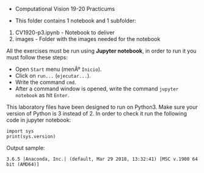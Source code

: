 * Computational Vision 19-20 Practicums 

* This folder contains 1 notebook and 1 subfolder:

1. CV1920-p3.ipynb - Notebook to deliver
2. images - Folder with the images needed for the notebook

All the exercises must be run using **Jupyter notebook**, in order to run it you must follow these steps:

- Open `Start` menu (menÃº `Inicio`).
- Click on `run...` (`ejecutar...`).
- Write the command `cmd`.
- After a command window is opened, write the command `jupyter notebook` as hit `Enter`.

This laboratory files have been designed to run on Python3. Make sure your version of Python is 3 instead of 2. In order to check it run the following code in jupyter notebook:

```
import sys
print(sys.version)
```

Output sample:
```
3.6.5 |Anaconda, Inc.| (default, Mar 29 2018, 13:32:41) [MSC v.1900 64 bit (AMD64)]
```

